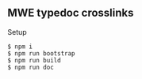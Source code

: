 ## MWE typedoc crosslinks

Setup
```shell
$ npm i
$ npm run bootstrap
$ npm run build
$ npm run doc
```